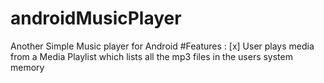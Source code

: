 # androidMusicPlayer
Another Simple Music player for Android
#Features :
[x] User plays media from a Media Playlist which lists all the mp3 files in the users system memory
